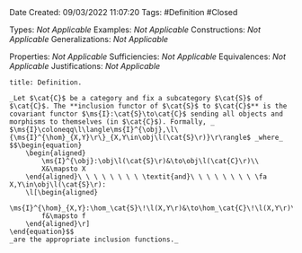 <br />
<br />

Date Created: 09/03/2022 11:07:20
Tags: #Definition #Closed 

Types: _Not Applicable_
Examples: _Not Applicable_
Constructions: _Not Applicable_
Generalizations: _Not Applicable_

Properties: _Not Applicable_
Sufficiencies: _Not Applicable_
Equivalences: _Not Applicable_
Justifications: _Not Applicable_

``` ad-Definition
title: Definition.

_Let $\cat{C}$ be a category and fix a subcategory $\cat{S}$ of $\cat{C}$. The **inclusion functor of $\cat{S}$ to $\cat{C}$** is the covariant functor $\ms{I}:\cat{S}\to\cat{C}$ sending all objects and morphisms to themselves (in $\cat{C}$). Formally, _ $\ms{I}\coloneqq\l\langle\ms{I}^{\obj},\l\{\ms{I}^{\hom}_{X,Y}\r\}_{X,Y\in\obj\l(\cat{S}\r)}\r\rangle$ _where_
$$\begin{equation}
    \begin{aligned}
        \ms{I}^{\obj}:\obj\l(\cat{S}\r)&\to\obj\l(\cat{C}\r)\\
        X&\mapsto X
    \end{aligned}\ \ \ \ \ \ \ \ \textit{and}\ \ \ \ \ \ \ \ \fa X,Y\in\obj\l(\cat{S}\r):
    \l[\begin{aligned}
        \ms{I}^{\hom}_{X,Y}:\hom_\cat{S}\!\l(X,Y\r)&\to\hom_\cat{C}\!\l(X,Y\r)\\
        f&\mapsto f
    \end{aligned}\r]
\end{equation}$$
_are the appropriate inclusion functions._

```
